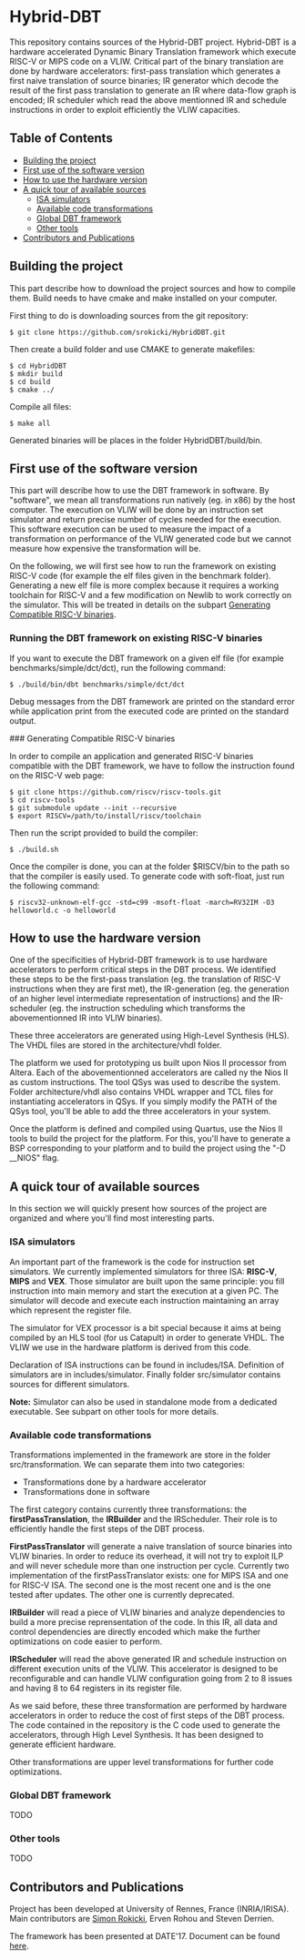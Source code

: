 Hybrid-DBT
=====================

This repository contains sources of the Hybrid-DBT project. Hybrid-DBT is a hardware accelerated Dynamic Binary Translation framework which execute RISC-V or MIPS code on a VLIW. Critical part of the binary translation are done by hardware accelerators: first-pass translation which generates a first naive translation of source binaries; IR generator which decode the result of the first pass translation to generate an IR where data-flow graph is encoded; IR scheduler which read the above mentionned IR and schedule instructions in order to exploit efficiently the VLIW capacities.

## Table of Contents
+ [Building the project](#build)
+ [First use of the software version](#software)
+ [How to use the hardware version](#hardware)
+ [A quick tour of available sources](#sources)
	+ [ISA simulators](#sources_sim)
	+ [Available code transformations](#sources_transf)
	+ [Global DBT framework](#sources_dbt)
	+ [Other tools](#sources_tools)
+ [Contributors and Publications](#contributors)

## <a name="build"></a> Building the project

This part describe how to download the project sources and how to compile them. Build needs to have cmake and make installed on your computer.

First thing to do is downloading sources from the git repository:

	$ git clone https://github.com/srokicki/HybridDBT.git
	
Then create a build folder and use CMAKE to generate makefiles:
	
	$ cd HybridDBT
	$ mkdir build
	$ cd build
	$ cmake ../
	
Compile all files:
	
	$ make all

Generated binaries will be places in the folder HybridDBT/build/bin.

## <a name="sofware"></a> First use of the software version

This part will describe how to use the DBT framework in software. By "software", we mean all transformations run natively (eg. in x86) by the host computer. The execution on VLIW will be done by an instruction set simulator and return precise number of cycles needed for the execution.
This software execution can be used to measure the impact of a transformation on performance of the VLIW generated code but we cannot measure how expensive the transformation will be.

On the following, we will first see how to run the framework on existing RISC-V code (for example the elf files given in the benchmark folder). Generating a new elf file is more complex because it requires a working toolchain for RISC-V and a few modification on Newlib to work correctly on the simulator. This will be treated in details on the subpart [Generating Compatible RISC-V binaries](#riscv_compiler).

### Running the DBT framework on existing RISC-V binaries

If you want to execute the DBT framework on a given elf file (for example benchmarks/simple/dct/dct), run the following command:

	$ ./build/bin/dbt benchmarks/simple/dct/dct
	
Debug messages from the DBT framework are printed on the standard error while application print from the executed code are printed on the standard output.

###<a name="riscv_compiler"></a> Generating Compatible RISC-V binaries

In order to compile an application and generated RISC-V binaries compatible with the DBT framework, we have to follow the instruction found on the RISC-V web page:

	$ git clone https://github.com/riscv/riscv-tools.git
	$ cd riscv-tools
	$ git submodule update --init --recursive
	$ export RISCV=/path/to/install/riscv/toolchain
	
Then run the script provided to build the compiler:

	$ ./build.sh
	
Once the compiler is done, you can at the folder $RISCV/bin to the path so that the compiler is easily used. To generate code with soft-float, just run the following command:

	$ riscv32-unknown-elf-gcc -std=c99 -msoft-float -march=RV32IM -O3 helloworld.c -o helloworld
	
## <a name="hardware"></a> How to use the hardware version

One of the specificities of Hybrid-DBT framework is to use hardware accelerators to perform critical steps in the DBT process. We identified these steps to be the first-pass translation (eg. the translation of RISC-V instructions when they are first met), the IR-generation (eg. the generation of an higher level intermediate representation of instructions) and the IR-scheduler (eg. the instruction scheduling which transforms the abovementionned IR into VLIW binaries).

These three accelerators are generated using High-Level Synthesis (HLS). The VHDL files are stored in the architecture/vhdl folder.

The platform we used for prototyping us built upon Nios II processor from Altera. Each of the abovementionned accelerators are called ny the Nios II as custom instructions. The tool QSys was used to describe the system. Folder architecture/vhdl also contains VHDL wrapper and TCL files for instantiating accelerators in QSys. If you simply modify the PATH of the QSys tool, you'll be able to add the three accelerators in your system.

Once the platform is defined and compiled using Quartus, use the Nios II tools to build the project for the platform. For this, you'll have to generate a BSP corresponding to your platform and to build the project using the "-D __NIOS" flag.


## <a name="sources"></a> A quick tour of available sources

In this section we will quickly present how sources of the project are organized and where you'll find most interesting parts.

### <a name="sources_sim"></a> ISA simulators

An important part of the framework is the code for instruction set simulators. We currently implemented simulators for three ISA: **RISC-V**, **MIPS** and **VEX**. Those simulator are built upon the same principle: you fill instruction into main memory and start the execution at a given PC. The simulator will decode and execute each instruction maintaining an array which represent the register file.

The simulator for VEX processor is a bit special because it aims at being compiled by an HLS tool (for us Catapult) in order to generate VHDL. The VLIW we use in the hardware platform is derived from this code.

Declaration of ISA instructions can be found in includes/ISA. Definition of simulators are in includes/simulator.
Finally folder src/simulator contains sources for different simulators.

**Note:** Simulator can also be used in standalone mode from a dedicated executable. See subpart on other tools for more details. 

### <a name="sources_transf"></a> Available code transformations

Transformations implemented in the framework are store in the folder src/transformation. We can separate them into two categories: 
 - Transformations done by a hardware accelerator
 - Transformations done in software

 
The first category contains currently three transformations: the **firstPassTranslation**, the **IRBuilder** and the IRScheduler. Their role is to efficiently handle the first steps of the DBT process. 
 
 **FirstPassTranslator** will generate a naive translation of source binaries into VLIW binaries. In order to reduce its overhead, it will not try to exploit ILP and will never schedule more than one instruction per cycle. Currently two implementation of the firstPassTranslator exists: one for MIPS ISA and one for RISC-V ISA. The second one is the most recent one and is the one tested after updates. The other one is currently deprecated.
 
 **IRBuilder** will read a piece of VLIW binaries and analyze dependencies to build a more precise reprensentation of the code. In this IR, all data and control dependencies are directly encoded which make the further optimizations on code easier to perform.
 
 **IRScheduler** will read the above generated IR and schedule instruction on different execution units of the VLIW. This accelerator is designed to be reconfigurable and can handle VLIW configuration going from 2 to 8 issues and having 8 to 64 registers in its register file.
 
 As we said before, these three transformation are performed by hardware accelerators in order to reduce the cost of first steps of the DBT process. The code contained in the repository is the C code used to generate the accelerators, through High Level Synthesis. It has been designed to generate efficient hardware.
 
 
 Other transformations are upper level transformations for further code optimizations.
 

### <a name="sources_dbt"></a> Global DBT framework

TODO

### <a name="sources_tools"></a> Other tools

TODO

## <a name="contributors"></a> Contributors and Publications

Project has been developed at University of Rennes, France (INRIA/IRISA). 
Main contributors are <a href="http://people.irisa.fr/Simon.Rokicki/index.html">Simon Rokicki</a>, Erven Rohou and Steven Derrien.

The framework has been presented at DATE'17. Document can be found <a href="https://hal.archives-ouvertes.fr/hal-01423639v1">here</a>. 